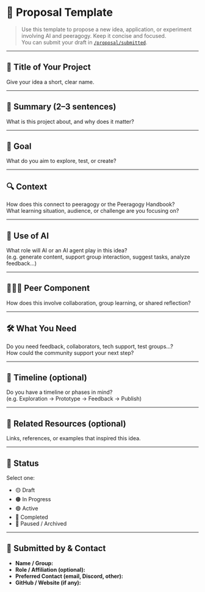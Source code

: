 # 📝 Proposal Template

> Use this template to propose a new idea, application, or experiment  
> involving AI and peeragogy. Keep it concise and focused.  
> You can submit your draft in [`/proposal/submitted`](./submitted/).

---

## 📌 Title of Your Project

Give your idea a short, clear name.

---

## 🧭 Summary (2–3 sentences)

What is this project about, and why does it matter?

---

## 🎯 Goal

What do you aim to explore, test, or create?

---

## 🔍 Context

How does this connect to peeragogy or the Peeragogy Handbook?  
What learning situation, audience, or challenge are you focusing on?

---

## 🤖 Use of AI

What role will AI or an AI agent play in this idea?  
(e.g. generate content, support group interaction, suggest tasks, analyze feedback…)

---

## 🧑‍🤝‍🧑 Peer Component

How does this involve collaboration, group learning, or shared reflection?

---

## 🛠️ What You Need

Do you need feedback, collaborators, tech support, test groups…?  
How could the community support your next step?

---

## 📅 Timeline (optional)

Do you have a timeline or phases in mind?  
(e.g. Exploration → Prototype → Feedback → Publish)

---

## 🔗 Related Resources (optional)

Links, references, or examples that inspired this idea.

---

## 📌 Status

Select one:  
- 🟡 Draft  
- 🟠 In Progress  
- 🟢 Active  
- 🔵 Completed  
- 🔴 Paused / Archived

---

## 🧾 Submitted by & Contact

- **Name / Group:**  
- **Role / Affiliation (optional):**  
- **Preferred Contact (email, Discord, other):**  
- **GitHub / Website (if any):**

